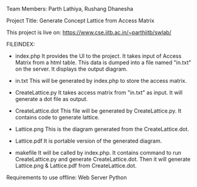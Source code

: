 Team Members:
Parth Lathiya,
Rushang Dhanesha

Project Title:
Generate Concept Lattice from Access Matrix

This project is live on:
https://www.cse.iitb.ac.in/~parthiitb/swlab/

FILEINDEX:
- index.php
	It provides the UI to the project. It takes input of Access Matrix from a html table. This data is dumped into a file named "in.txt" on the server. It displays the output diagram.

- in.txt
	This will be generated by index.php to store the access matrix.

- CreateLattice.py
	It takes access matrix from "in.txt" as input. It will generate a dot file as output.

- CreateLattice.dot
	This file will be generated by CreateLattice.py. It contains code to generate lattice.

- Lattice.png
	This is the diagram generated from the CreateLattice.dot.

- Lattice.pdf
	It is portable version of the generated diagram.

- makefile
	It will be called by index.php. It contains command to run CreateLattice.py and generate CreateLattice.dot. Then it will generate Lattice.png & Lattice.pdf from CreateLattice.dot.

Requirements to use offline:
	Web Server
	Python
